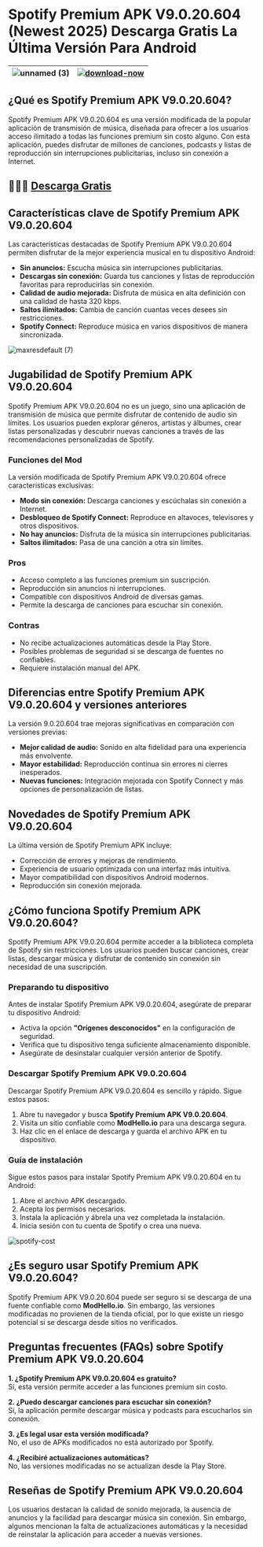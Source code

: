 # Spotify Premium APK V9.0.20.604 (Newest 2025) Descarga Gratis La Última Versión Para Android

| ![unnamed (3)](https://github.com/user-attachments/assets/e4a70d61-ab56-46e2-b5dc-2d98f377f4fe) | [![download-now](https://github.com/user-attachments/assets/22657e67-9d2d-46af-a41a-5d365d2ddc1f)](https://modhello.io/spotify.html)  |
|:-------------------------------------------------:|-----------------------|

## ¿Qué es Spotify Premium APK V9.0.20.604?
Spotify Premium APK V9.0.20.604 es una versión modificada de la popular aplicación de transmisión de música, diseñada para ofrecer a los usuarios acceso ilimitado a todas las funciones premium sin costo alguno. Con esta aplicación, puedes disfrutar de millones de canciones, podcasts y listas de reproducción sin interrupciones publicitarias, incluso sin conexión a Internet.

## 🎉🎉🎉 [Descarga Gratis](https://modhello.io/spotify.html)

## Características clave de Spotify Premium APK V9.0.20.604
Las características destacadas de Spotify Premium APK V9.0.20.604 permiten disfrutar de la mejor experiencia musical en tu dispositivo Android:

- **Sin anuncios:** Escucha música sin interrupciones publicitarias.
- **Descargas sin conexión:** Guarda tus canciones y listas de reproducción favoritas para reproducirlas sin conexión.
- **Calidad de audio mejorada:** Disfruta de música en alta definición con una calidad de hasta 320 kbps.
- **Saltos ilimitados:** Cambia de canción cuantas veces desees sin restricciones.
- **Spotify Connect:** Reproduce música en varios dispositivos de manera sincronizada.

![maxresdefault (7)](https://github.com/user-attachments/assets/d1ac1c34-940e-4171-97b9-3e607383cd85)

## Jugabilidad de Spotify Premium APK V9.0.20.604
Spotify Premium APK V9.0.20.604 no es un juego, sino una aplicación de transmisión de música que permite disfrutar de contenido de audio sin límites. Los usuarios pueden explorar géneros, artistas y álbumes, crear listas personalizadas y descubrir nuevas canciones a través de las recomendaciones personalizadas de Spotify.

### Funciones del Mod
La versión modificada de Spotify Premium APK V9.0.20.604 ofrece características exclusivas:

- **Modo sin conexión:** Descarga canciones y escúchalas sin conexión a Internet.
- **Desbloqueo de Spotify Connect:** Reproduce en altavoces, televisores y otros dispositivos.
- **No hay anuncios:** Disfruta de la música sin interrupciones publicitarias.
- **Saltos ilimitados:** Pasa de una canción a otra sin límites.

### Pros
- Acceso completo a las funciones premium sin suscripción.
- Reproducción sin anuncios ni interrupciones.
- Compatible con dispositivos Android de diversas gamas.
- Permite la descarga de canciones para escuchar sin conexión.

### Contras
- No recibe actualizaciones automáticas desde la Play Store.
- Posibles problemas de seguridad si se descarga de fuentes no confiables.
- Requiere instalación manual del APK.

## Diferencias entre Spotify Premium APK V9.0.20.604 y versiones anteriores
La versión 9.0.20.604 trae mejoras significativas en comparación con versiones previas:

- **Mejor calidad de audio:** Sonido en alta fidelidad para una experiencia más envolvente.
- **Mayor estabilidad:** Reproducción continua sin errores ni cierres inesperados.
- **Nuevas funciones:** Integración mejorada con Spotify Connect y más opciones de personalización de listas.

## Novedades de Spotify Premium APK V9.0.20.604
La última versión de Spotify Premium APK incluye:

- Corrección de errores y mejoras de rendimiento.
- Experiencia de usuario optimizada con una interfaz más intuitiva.
- Mayor compatibilidad con dispositivos Android modernos.
- Reproducción sin conexión mejorada.

## ¿Cómo funciona Spotify Premium APK V9.0.20.604?
Spotify Premium APK V9.0.20.604 permite acceder a la biblioteca completa de Spotify sin restricciones. Los usuarios pueden buscar canciones, crear listas, descargar música y disfrutar de contenido sin conexión sin necesidad de una suscripción.

### Preparando tu dispositivo
Antes de instalar Spotify Premium APK V9.0.20.604, asegúrate de preparar tu dispositivo Android:

- Activa la opción **"Orígenes desconocidos"** en la configuración de seguridad.
- Verifica que tu dispositivo tenga suficiente almacenamiento disponible.
- Asegúrate de desinstalar cualquier versión anterior de Spotify.

### Descargar Spotify Premium APK V9.0.20.604
Descargar Spotify Premium APK V9.0.20.604 es sencillo y rápido. Sigue estos pasos:

1. Abre tu navegador y busca **Spotify Premium APK V9.0.20.604**.
2. Visita un sitio confiable como **ModHello.io** para una descarga segura.
3. Haz clic en el enlace de descarga y guarda el archivo APK en tu dispositivo.

### Guía de instalación
Sigue estos pasos para instalar Spotify Premium APK V9.0.20.604 en tu Android:

1. Abre el archivo APK descargado.
2. Acepta los permisos necesarios.
3. Instala la aplicación y ábrela una vez completada la instalación.
4. Inicia sesión con tu cuenta de Spotify o crea una nueva.

![spotify-cost](https://github.com/user-attachments/assets/9a661458-81d2-48a7-aa1b-c369d3377fed)

## ¿Es seguro usar Spotify Premium APK V9.0.20.604?
Spotify Premium APK V9.0.20.604 puede ser seguro si se descarga de una fuente confiable como **ModHello.io**. Sin embargo, las versiones modificadas no provienen de la tienda oficial, por lo que existe un riesgo potencial si se descarga desde sitios no verificados.

## Preguntas frecuentes (FAQs) sobre Spotify Premium APK V9.0.20.604

**1. ¿Spotify Premium APK V9.0.20.604 es gratuito?**  
Sí, esta versión permite acceder a las funciones premium sin costo.

**2. ¿Puedo descargar canciones para escuchar sin conexión?**  
Sí, la aplicación permite descargar música y podcasts para escucharlos sin conexión.

**3. ¿Es legal usar esta versión modificada?**  
No, el uso de APKs modificados no está autorizado por Spotify.

**4. ¿Recibiré actualizaciones automáticas?**  
No, las versiones modificadas no se actualizan desde la Play Store.

## Reseñas de Spotify Premium APK V9.0.20.604
Los usuarios destacan la calidad de sonido mejorada, la ausencia de anuncios y la facilidad para descargar música sin conexión. Sin embargo, algunos mencionan la falta de actualizaciones automáticas y la necesidad de reinstalar la aplicación para acceder a nuevas versiones.

